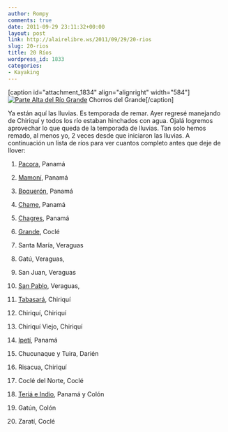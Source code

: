 ```yaml
---
author: Rompy
comments: true
date: 2011-09-29 23:11:32+00:00
layout: post
link: http://alairelibre.ws/2011/09/29/20-rios
slug: 20-rios
title: 20 Ríos
wordpress_id: 1833
categories:
- Kayaking
---
```


[caption id="attachment_1834" align="alignright" width="584"][![Parte Alta del Río Grande](http://alairelibre.ws/wp-content/uploads/2011/09/P9250093-768x1024.jpg)](http://alairelibre.ws/wp-content/uploads/2011/09/P9250093.jpg) Chorros del Grande[/caption]

Ya están aquí las lluvias. Es temporada de remar. Ayer regresé manejando de Chiriquí y todos los río estaban hinchados con agua. Ojalá logremos aprovechar lo que queda de la temporada de lluvias. Tan solo hemos remado, al menos yo, 2 veces desde que iniciaron las lluvias. A continuación un lista de ríos para ver cuantos completo antes que deje de llover:




    
  1. [Pacora](http://alairelibre.ws/2009/06/21/tres-brazos-de-pacora-2), Panamá

    
  2. [Mamoní](http://alairelibre.ws/2010/09/05/palpitaciones-en-el-mamoni), Panamá

    
  3. [Boquerón](http://alairelibre.ws/2006/05/12/los-arboles-que-quiero-trepar), Panamá

    
  4. [Chame](http://alairelibre.ws/2008/08/27/remando-con-mi-hijo), Panamá

    
  5. [Chagres](http://alairelibre.ws/2005/12/23/fin-de-la-temporada-de-kayak), Panamá

    
  6. [Grande](http://alairelibre.ws/2010/09/27/chorros-del-grande), Coclé

    
  7. Santa María, Veraguas

    
  8. Gatú, Veraguas,

    
  9. San Juan, Veraguas

    
  10. [San Pablo](http://alairelibre.ws/2013/01/16/rio-san-pablo), Veraguas,

    
  11. [Tabasará](http://alairelibre.ws/2005/04/26/tabasara-relato), Chiriquí

    
  12. Chiriquí, Chiriquí

    
  13. Chiriquí Viejo, Chiriquí

    
  14. [Ipetí](http://alairelibre.ws/2008/05/14/darien-2), Panamá

    
  15. Chucunaque y Tuira, Darién

    
  16. Risacua, Chiriquí

    
  17. Coclé del Norte, Coclé

    
  18. [Teriá e Indio](http://alairelibre.ws/2010/01/11/reto-24-horas), Panamá y Colón

    
  19. Gatún, Colón

    
  20. Zaratí, Coclé


